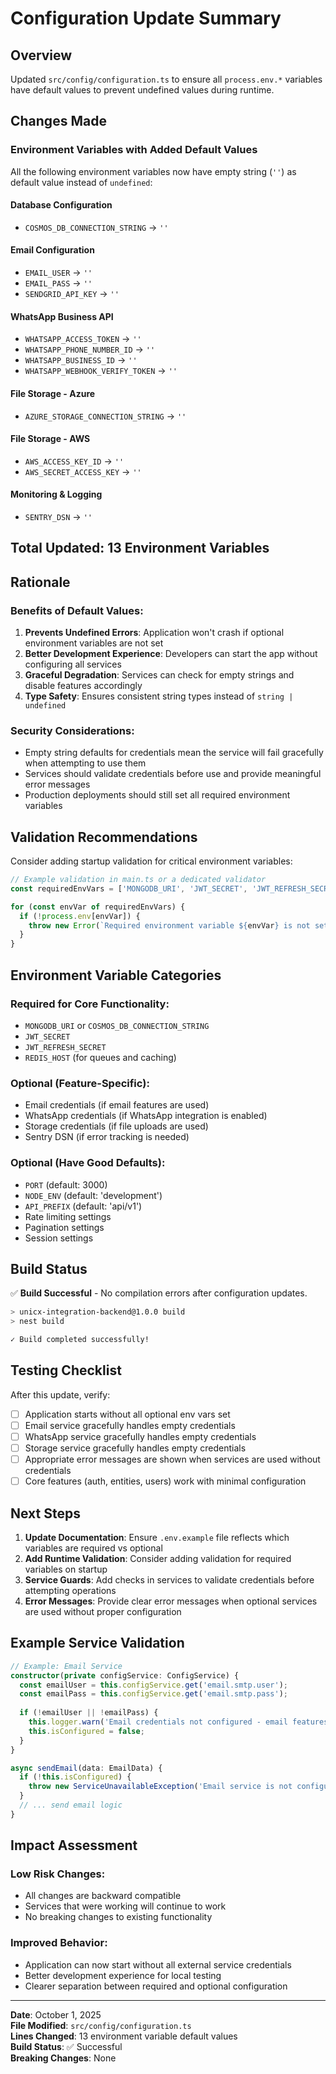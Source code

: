 # Configuration Update Summary

## Overview
Updated `src/config/configuration.ts` to ensure all `process.env.*` variables have default values to prevent undefined values during runtime.

## Changes Made

### Environment Variables with Added Default Values

All the following environment variables now have empty string (`''`) as default value instead of `undefined`:

#### Database Configuration
- `COSMOS_DB_CONNECTION_STRING` → `''`

#### Email Configuration
- `EMAIL_USER` → `''`
- `EMAIL_PASS` → `''`
- `SENDGRID_API_KEY` → `''`

#### WhatsApp Business API
- `WHATSAPP_ACCESS_TOKEN` → `''`
- `WHATSAPP_PHONE_NUMBER_ID` → `''`
- `WHATSAPP_BUSINESS_ID` → `''`
- `WHATSAPP_WEBHOOK_VERIFY_TOKEN` → `''`

#### File Storage - Azure
- `AZURE_STORAGE_CONNECTION_STRING` → `''`

#### File Storage - AWS
- `AWS_ACCESS_KEY_ID` → `''`
- `AWS_SECRET_ACCESS_KEY` → `''`

#### Monitoring & Logging
- `SENTRY_DSN` → `''`

## Total Updated: 13 Environment Variables

## Rationale

### Benefits of Default Values:
1. **Prevents Undefined Errors**: Application won't crash if optional environment variables are not set
2. **Better Development Experience**: Developers can start the app without configuring all services
3. **Graceful Degradation**: Services can check for empty strings and disable features accordingly
4. **Type Safety**: Ensures consistent string types instead of `string | undefined`

### Security Considerations:
- Empty string defaults for credentials mean the service will fail gracefully when attempting to use them
- Services should validate credentials before use and provide meaningful error messages
- Production deployments should still set all required environment variables

## Validation Recommendations

Consider adding startup validation for critical environment variables:

```typescript
// Example validation in main.ts or a dedicated validator
const requiredEnvVars = ['MONGODB_URI', 'JWT_SECRET', 'JWT_REFRESH_SECRET'];

for (const envVar of requiredEnvVars) {
  if (!process.env[envVar]) {
    throw new Error(`Required environment variable ${envVar} is not set`);
  }
}
```

## Environment Variable Categories

### Required for Core Functionality:
- `MONGODB_URI` or `COSMOS_DB_CONNECTION_STRING`
- `JWT_SECRET`
- `JWT_REFRESH_SECRET`
- `REDIS_HOST` (for queues and caching)

### Optional (Feature-Specific):
- Email credentials (if email features are used)
- WhatsApp credentials (if WhatsApp integration is enabled)
- Storage credentials (if file uploads are used)
- Sentry DSN (if error tracking is needed)

### Optional (Have Good Defaults):
- `PORT` (default: 3000)
- `NODE_ENV` (default: 'development')
- `API_PREFIX` (default: 'api/v1')
- Rate limiting settings
- Pagination settings
- Session settings

## Build Status

✅ **Build Successful** - No compilation errors after configuration updates.

```bash
> unicx-integration-backend@1.0.0 build
> nest build

✓ Build completed successfully!
```

## Testing Checklist

After this update, verify:

- [ ] Application starts without all optional env vars set
- [ ] Email service gracefully handles empty credentials
- [ ] WhatsApp service gracefully handles empty credentials
- [ ] Storage service gracefully handles empty credentials
- [ ] Appropriate error messages are shown when services are used without credentials
- [ ] Core features (auth, entities, users) work with minimal configuration

## Next Steps

1. **Update Documentation**: Ensure `.env.example` file reflects which variables are required vs optional
2. **Add Runtime Validation**: Consider adding validation for required variables on startup
3. **Service Guards**: Add checks in services to validate credentials before attempting operations
4. **Error Messages**: Provide clear error messages when optional services are used without proper configuration

## Example Service Validation

```typescript
// Example: Email Service
constructor(private configService: ConfigService) {
  const emailUser = this.configService.get('email.smtp.user');
  const emailPass = this.configService.get('email.smtp.pass');
  
  if (!emailUser || !emailPass) {
    this.logger.warn('Email credentials not configured - email features disabled');
    this.isConfigured = false;
  }
}

async sendEmail(data: EmailData) {
  if (!this.isConfigured) {
    throw new ServiceUnavailableException('Email service is not configured');
  }
  // ... send email logic
}
```

## Impact Assessment

### Low Risk Changes:
- All changes are backward compatible
- Services that were working will continue to work
- No breaking changes to existing functionality

### Improved Behavior:
- Application can now start without all external service credentials
- Better development experience for local testing
- Clearer separation between required and optional configuration

---

**Date**: October 1, 2025  
**File Modified**: `src/config/configuration.ts`  
**Lines Changed**: 13 environment variable default values  
**Build Status**: ✅ Successful  
**Breaking Changes**: None


